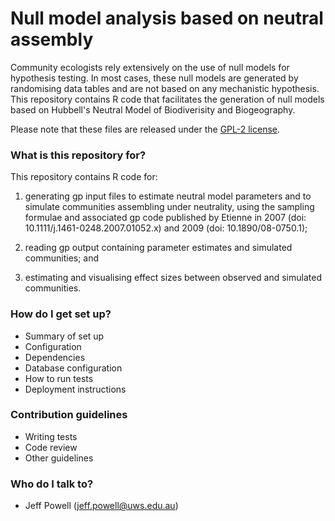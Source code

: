 # Null model analysis based on neutral assembly #

Community ecologists rely extensively on the use of null models for hypothesis testing. In most cases, these null models are generated by randomising data tables and are not based on any mechanistic hypothesis. This repository contains R code that facilitates the generation of null models based on Hubbell's Neutral Model of Biodiverisity and Biogeography.

Please note that these files are released under the [GPL-2 license](http://choosealicense.com/licenses/gpl-2.0/).


### What is this repository for? ###

This repository contains R code for: 

1) generating gp input files to estimate neutral model parameters and to simulate communities assembling under neutrality, using the sampling formulae and associated gp code published by Etienne in 2007 (doi: 10.1111/j.1461-0248.2007.01052.x) and 2009 (doi: 10.1890/08-0750.1);

2) reading gp output containing parameter estimates and simulated communities; and

3) estimating and visualising effect sizes between observed and simulated communities.


### How do I get set up? ###

* Summary of set up
* Configuration
* Dependencies
* Database configuration
* How to run tests
* Deployment instructions

### Contribution guidelines ###

* Writing tests
* Code review
* Other guidelines

### Who do I talk to? ###

* Jeff Powell (jeff.powell@uws.edu.au)